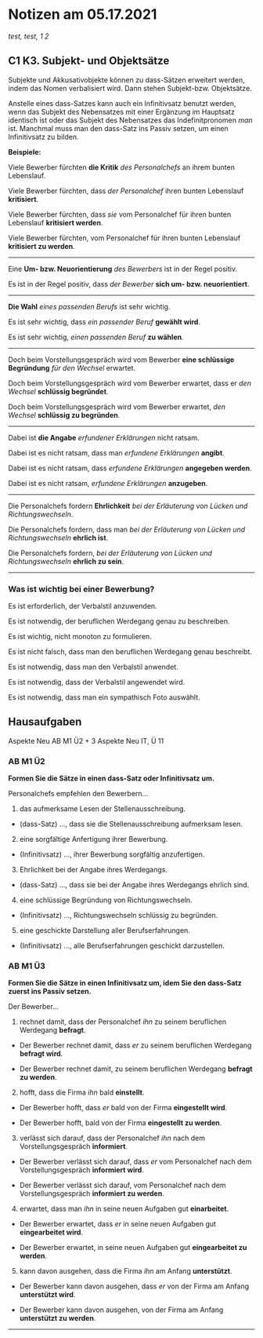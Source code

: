 # Notizen am 05.17.2021

_test, test, 1 2_

## C1 K3. Subjekt- und Objektsätze

Subjekte und Akkusativobjekte können zu dass-Sätzen erweitert werden, indem das Nomen verbalisiert wird. Dann stehen Subjekt-bzw. Objektsätze.

Anstelle eines dass-Satzes kann auch ein Infinitivsatz benutzt werden, wenn das Subjekt des Nebensatzes mit einer Ergänzung im Hauptsatz identisch ist oder das Subjekt des Nebensatzes das Indefinitpronomen _man_ ist. Manchmal muss man den dass-Satz ins Passiv setzen, um einen Infinitivsatz zu bilden.

**Beispiele:**

Viele Bewerber fürchten **die Kritik** _des Personalchefs_ an ihrem bunten Lebenslauf.

Viele Bewerber fürchten, dass _der Personalchef_ ihren bunten Lebenslauf **kritisiert**.

Viele Bewerber fürchten, dass _sie_ vom Personalchef für ihren bunten Lebenslauf **kritisiert werden**.

Viele Bewerber fürchten, vom Personalchef für ihren bunten Lebenslauf **kritisiert zu werden**.

---

Eine **Um- bzw. Neuorientierung** _des Bewerbers_ ist in der Regel positiv.

Es ist in der Regel positiv, dass _der Bewerber_ **sich um- bzw. neuorientiert**.

---

**Die Wahl** _eines passenden Berufs_ ist sehr wichtig.

Es ist sehr wichtig, dass _ein passender Beruf_ **gewählt wird**.

Es ist sehr wichtig, _einen passenden Beruf_ **zu wählen**.

---

Doch beim Vorstellungsgespräch wird vom Bewerber **eine schlüssige Begründung** _für den Wechsel_ erwartet.

Doch beim Vorstellungsgespräch wird vom Bewerber erwartet, dass er _den Wechsel_ **schlüssig begründet**.

Doch beim Vorstellungsgespräch wird vom Bewerber erwartet, _den Wechsel_ **schlüssig zu begründen**.

---

Dabei ist **die Angabe** _erfundener Erklärungen_ nicht ratsam.

Dabei ist es nicht ratsam, dass man _erfundene Erklärungen_ **angibt**.

Dabei ist es nicht ratsam, dass _erfundene Erklärungen_ **angegeben werden**.

Dabei ist es nicht ratsam, _erfundene Erklärungen_ **anzugeben**.

---

Die Personalchefs fordern **Ehrlichkeit** _bei der Erläuterung von Lücken und Richtungswechseln_.

Die Personalchefs fordern, dass man _bei der Erläuterung von Lücken und Richtungswechseln_ **ehrlich ist**.

Die Personalchefs fordern, _bei der Erläuterung von Lücken und Richtungswechseln_ **ehrlich zu sein**.

----

### Was ist wichtig bei einer Bewerbung?

Es ist erforderlich, der Verbalstil anzuwenden.

Es ist notwendig, der beruflichen Werdegang  genau zu beschreiben.

Es ist wichtig, nicht monoton zu formulieren.

Es ist nicht falsch, dass man den beruflichen Werdegang genau beschreibt.

Es ist notwendig, dass man den Verbalstil anwendet.

Es ist notwendig, dass der Verbalstil angewendet wird.

Es ist notwendig, dass man ein sympathisch Foto auswählt.

## Hausaufgaben

Aspekte Neu AB M1 Ü2 + 3
Aspekte Neu IT, Ü 11


### AB M1 Ü2

**Formen Sie die Sätze in einen dass-Satz oder Infinitivsatz um.**

Personalchefs empfehlen den Bewerbern...

1. das aufmerksame Lesen der Stellenausschreibung.

  - (dass-Satz) ..., dass sie die Stellenausschreibung aufmerksam lesen.

2. eine sorgfältige Anfertigung ihrer Bewerbung.

  - (Infinitivsatz) ..., ihrer Bewerbung sorgfältig anzufertigen.

3. Ehrlichkeit bei der Angabe ihres Werdegangs.

  - (dass-Satz) ..., dass sie bei der Angabe ihres Werdegangs ehrlich sind.

4. eine schlüssige Begründung von Richtungswechseln.

  - (Infinitivsatz) ..., Richtungswechseln schlüssig zu begründen.

5. eine geschickte Darstellung aller Berufserfahrungen.

  - (Infinitivsatz) ..., alle Berufserfahrungen geschickt darzustellen.

### AB M1 Ü3

**Formen Sie die Sätze in einen Infinitivsatz um, idem Sie den dass-Satz zuerst ins Passiv setzen.**

Der Bewerber...

1. rechnet damit, dass der Personalchef _ihn_ zu seinem beruflichen Werdegang **befragt**.

  - Der Bewerber rechnet damit, dass _er_ zu seinem beruflichen Werdegang **befragt wird**.

  - Der Bewerber rechnet damit, zu seinem beruflichen Werdegang **befragt zu werden**.


2. hofft, dass die Firma _ihn_ bald **einstellt**.

  - Der Bewerber hofft, dass _er_ bald von der Firma **eingestellt wird**.

  - Der Bewerber hofft, bald von der Firma **eingestellt zu werden**.

3. verlässt sich darauf, dass der Personalchef _ihn_ nach dem Vorstellungsgespräch **informiert**.

  - Der Bewerber verlässt sich darauf, dass _er_ vom Personalchef nach dem Vorstellungsgespräch **informiert wird**.

  - Der Bewerber verlässt sich darauf, vom Personalchef nach dem Vorstellungsgespräch **informiert zu werden**.

4. erwartet, dass man _ihn_ in seine neuen Aufgaben gut **einarbeitet**.

  - Der Bewerber erwartet, dass _er_ in seine neuen Aufgaben gut **eingearbeitet wird**.

  - Der Bewerber erwartet, in seine neuen Aufgaben gut **eingearbeitet zu werden**.

5. kann davon ausgehen, dass die Firma _ihn_ am Anfang **unterstützt**.

  - Der Bewerber kann davon ausgehen, dass _er_ von der Firma am Anfang **unterstützt wird**.

  - Der Bewerber kann davon ausgehen, von der Firma am Anfang **unterstützt zu werden**.

--------

